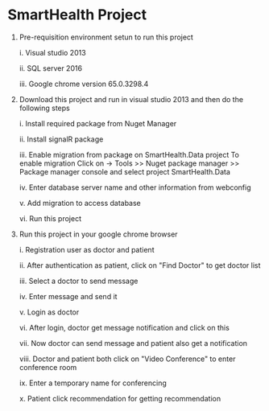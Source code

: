 # SmartHealth Project

1. Pre-requisition environment setun to run this project

    i.    Visual studio 2013
    
    ii.   SQL server 2016
    
    iii.  Google chrome version 65.0.3298.4
    
    
    

2. Download this project and run in visual studio 2013 and then do the following steps

     i.   Install required package from Nuget Manager
     
     ii.  Install signalR package
     
     iii. Enable migration from package on SmartHealth.Data project
          To enable migration
             Click on -> Tools >> Nuget package manager >> Package manager console and select project SmartHealth.Data
          
     iv.  Enter database server name and other information from webconfig 
     
     v.   Add migration to access database
     
     vi.  Run this project 
 



3. Run this project in your google chrome browser

    i.    Registration user as doctor and patient
    
    ii.   After authentication as patient, click on "Find Doctor" to get doctor list
    
    iii.  Select a doctor to send message
    
    iv.   Enter message and send it
    
    v.    Login as doctor
    
    vi.   After login, doctor get message notification and click on this
    
    vii.  Now doctor can send message and patient also get a notification
    
    viii. Doctor and patient both click on "Video Conference" to enter conference room
    
    ix.   Enter a temporary name for conferencing
    
    x.    Patient click recommendation for getting recommendation
    
